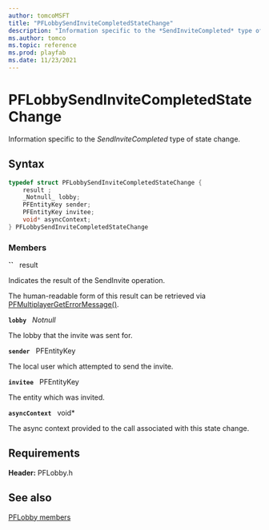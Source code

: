 ```yaml
---
author: tomcoMSFT
title: "PFLobbySendInviteCompletedStateChange"
description: "Information specific to the *SendInviteCompleted* type of state change."
ms.author: tomco
ms.topic: reference
ms.prod: playfab
ms.date: 11/23/2021
---
```


# PFLobbySendInviteCompletedStateChange  

Information specific to the *SendInviteCompleted* type of state change.  

## Syntax  
  
```cpp
typedef struct PFLobbySendInviteCompletedStateChange {  
    result ;  
    _Notnull_ lobby;  
    PFEntityKey sender;  
    PFEntityKey invitee;  
    void* asyncContext;  
} PFLobbySendInviteCompletedStateChange  
```
  
### Members  
  
**``** &nbsp; result  
  
Indicates the result of the SendInvite operation.
  
The human-readable form of this result can be retrieved via [PFMultiplayerGetErrorMessage()](../../pfmultiplayer/functions/pfmultiplayergeterrormessage.md).
  
**`lobby`** &nbsp; _Notnull_  
  
The lobby that the invite was sent for.
  
**`sender`** &nbsp; PFEntityKey  
  
The local user which attempted to send the invite.
  
**`invitee`** &nbsp; PFEntityKey  
  
The entity which was invited.
  
**`asyncContext`** &nbsp; void*  
  
The async context provided to the call associated with this state change.
  
  
## Requirements  
  
**Header:** PFLobby.h
  
## See also  
[PFLobby members](../pflobby_members.md)  

  
  
